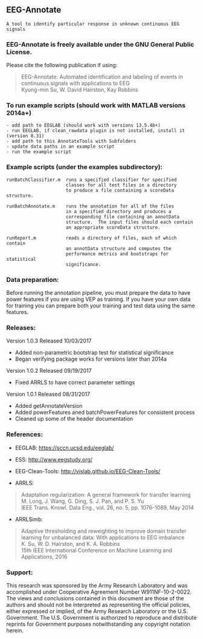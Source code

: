 ## EEG-Annotate
	A tool to identify particular response in unknown continuous EEG signals

### EEG-Annotate is freely available under the GNU General Public License. 
Please cite the following publication if using: 
> EEG-Annotate: Automated identification and labeling of events 
> in continuous signals with applications to EEG  
> Kyung-min Su, W. David Hairston, Kay Robbins
    

### To run example scripts (should work with MATLAB versions 2014a+)
	- add path to EEGLAB (should work with versions 13.5.4b+)
	- run EEGLAB, if clean_rawdata plugin is not installed, install it (version 0.31)
	- add path to this AnnotateTools with Subfolders
	- update data paths in an example script
	- run the example script

### Example scripts (under the examples subdirectory):  

	runBatchClassifier.m  runs a specified classifier for specified  
                          classes for all test files in a directory  
                          to produce a file containing a scoreData structure.    
       
	runBatchAnnotate.m    runs the annotation for all of the files  
                          in a specified directory and produces a  
                          corresponding file containing an annotData  
                          structure.  The input files should each contain  
                          an appropriate scoreData structure.  

	runReport.m           reads a directory of files, each of which contain  
                          an annotData structure and computes the  
                          performance metrics and bootstraps for statistical  
                          significance.  

### Data preparation:  
Before running the annotation pipeline, you must prepare the data to have power features if you are using VEP as training. If you have your own data for training you can prepare both your training and test data using the same features.

### Releases: 
Version 1.0.3 Released 10/03/2017
* Added non-parametric bootstrap test for statistical significance
* Began verifying package works for versions later than 2014a

Version 1.0.2 Released 09/19/2017
* Fixed ARRLS to have correct parameter settings  
   
Version 1.0.1 Released 08/31/2017
* Added getAnnotateVersion
* Added powerFeatures aned batchPowerFeatures for consistent process
* Cleaned up some of the header documentation

### References:
* EEGLAB: https://sccn.ucsd.edu/eeglab/  

* ESS: http://www.eegstudy.org/  

* EEG-Clean-Tools: http://vislab.github.io/EEG-Clean-Tools/  

* ARRLS:  
> Adaptation regularization: A general framework for transfer learning  
> M. Long, J. Wang, G. Ding, S. J. Pan, and P. S. Yu  
> IEEE Trans. Knowl. Data Eng., vol. 26, no. 5, pp. 1076-1089, May 2014  
  
* ARRLSimb:  
> Adaptive thresholding and reweighting to improve domain transfer learning for unbalanced data: With applications to EEG imbalance   
> K. Su, W. D. Hairston, and K. A. Robbins  
> 15th IEEE International Conference on Machine Learning and Applications, 2016  
	
### Support:    
	
This research was sponsored by the Army Research Laboratory and was accomplished under Cooperative Agreement Number W911NF-10-2-0022. The views and conclusions contained in this document are those of the authors and should not be interpreted as representing the official policies, either expressed or implied, of the Army Research Laboratory or the U.S. Government. The U.S. Government is authorized to reproduce and distribute reprints for Government purposes notwithstanding any copyright notation herein.

    